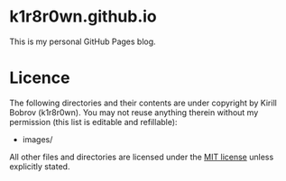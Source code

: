 # k1r8r0wn.github.io
This is my personal GitHub Pages blog.

# Licence
The following directories and their contents are under copyright by Kirill Bobrov (k1r8r0wn). You may not reuse anything therein without my permission (this list is editable and refillable):

* images/

All other files and directories are licensed under the [MIT license](http://www.opensource.org/licenses/mit-license.php) unless explicitly stated.
